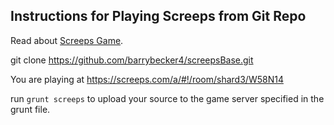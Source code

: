 ## Instructions for Playing Screeps from Git Repo

Read about [Screeps Game](https://docs.screeps.com/index.html).

git clone https://github.com/barrybecker4/screepsBase.git

You are playing at https://screeps.com/a/#!/room/shard3/W58N14

run `grunt screeps` to upload your source to the game server specified in the grunt file.